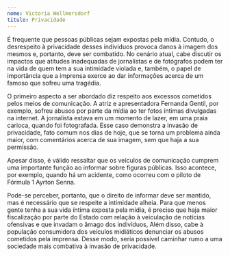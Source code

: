 ```yaml
---
nome: Victoria Wellmersdorf
titulo: Privacidade
---
```


É frequente que pessoas públicas sejam expostas pela mídia. Contudo, o desrespeito à privacidade desses indivíduos provoca danos à imagem dos mesmos e, portanto, deve ser combatido. No cenário atual, cabe discutir os impactos que atitudes inadequadas de jornalistas e de fotógrafos podem ter na vida de quem tem a sua intimidade violada e, também, o papel de importância que a imprensa exerce ao dar informações acerca de um famoso que sofreu uma tragédia.

O primeiro aspecto a ser abordado diz respeito aos excessos cometidos pelos meios de comunicação. A atriz e apresentadora Fernanda Gentil, por exemplo, sofreu abusos por parte da mídia ao ter fotos íntimas divulgadas na internet. A jornalista estava em um momento de lazer, em uma praia carioca, quando foi fotografada. Esse caso demonstra a invasão de privacidade, fato comum nos dias de hoje, que se torna um problema ainda maior, com comentários acerca de sua imagem, sem que haja a sua permissão.

Apesar disso, é válido ressaltar que os veículos de comunicação cumprem uma importante função ao informar sobre figuras públicas. Isso acontece, por exemplo, quando há um acidente, como ocorreu com o piloto de Fórmula 1 Ayrton Senna.

Pode-se perceber, portanto, que o direito de informar deve ser mantido, mas é necessário que se respeite a intimidade alheia. Para que menos gente tenha a sua vida íntima exposta pela mídia, é preciso que haja maior fiscalização por parte do Estado com relação à veiculação de notícias ofensivas e que invadam o âmago dos indivíduos, Além disso, cabe à população consumidora dos veículos midiáticos denunciar os abusos cometidos pela imprensa. Desse modo, seria possível caminhar rumo a uma sociedade mais combativa à invasão de privacidade.

